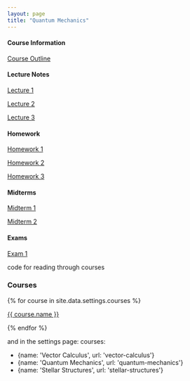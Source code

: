```yaml
---
layout: page
title: "Quantum Mechanics"
---
```


#### Course Information

[Course Outline](/courses/quantum-mechanics/Sample_Course_Outline.pdf)

#### Lecture Notes

[Lecture 1](/courses/quantum-mechanics/Sample_Lecture_Notes.pdf)

[Lecture 2](/courses/quantum-mechanics/Sample_Lecture_Notes.pdf)

[Lecture 3](/courses/quantum-mechanics/Sample_Lecture_Notes.pdf)

#### Homework

[Homework 1](/courses/quantum-mechanics/Sample_Lecture_Notes.pdf)

[Homework 2](/courses/quantum-mechanics/Sample_Lecture_Notes.pdf)

[Homework 3](/courses/quantum-mechanics/Sample_Lecture_Notes.pdf)

#### Midterms

[Midterm 1](/courses/quantum-mechanics/Sample_Midterm.pdf)

[Midterm 2](/courses/quantum-mechanics/Sample_Midterm.pdf)

#### Exams

[Exam 1](/courses/quantum-mechanics/Sample_Exam.pdf)


code for reading through courses
<div class="row g-5 mb-5">
  <div>
    <h3 class="fw-bold border-bottom pb-3 mb-5">Courses</h3>
    {% for course in site.data.settings.courses %}
      <p><a href="{{ site.github.url }}/courses/{{ course.url}}">{{ course.name }}</a></p>
    {% endfor %}
  </div>
</div>

and in the settings page: 
courses:
- {name: 'Vector Calculus', url: 'vector-calculus'}
- {name: 'Quantum Mechanics', url: 'quantum-mechanics'}
- {name: 'Stellar Structures', url: 'stellar-structures'}